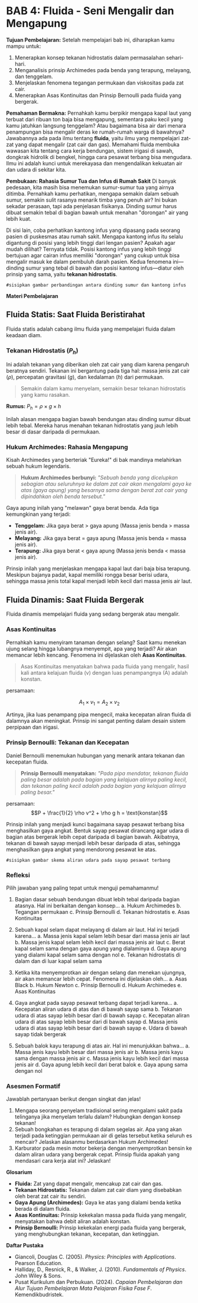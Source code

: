 # BAB 4: Fluida - Seni Mengalir dan Mengapung

**Tujuan Pembelajaran:**
Setelah mempelajari bab ini, diharapkan kamu mampu untuk:

1. Menerapkan konsep tekanan hidrostatis dalam permasalahan sehari-hari.
2. Menganalisis prinsip Archimedes pada benda yang terapung, melayang, dan tenggelam.
3. Menjelaskan fenomena tegangan permukaan dan viskositas pada zat cair.
4. Menerapkan Asas Kontinuitas dan Prinsip Bernoulli pada fluida yang bergerak.

**Pemahaman Bermakna:**
Pernahkah kamu berpikir mengapa kapal laut yang terbuat dari ribuan ton baja bisa mengapung, sementara paku kecil yang kamu jatuhkan langsung tenggelam? Atau bagaimana bisa air dari menara penampungan bisa mengalir deras ke rumah-rumah warga di bawahnya? Jawabannya ada pada ilmu tentang **fluida**, yaitu ilmu yang mempelajari zat-zat yang dapat mengalir (zat cair dan gas). Memahami fluida membuka wawasan kita tentang cara kerja bendungan, sistem irigasi di sawah, dongkrak hidrolik di bengkel, hingga cara pesawat terbang bisa mengudara. Ilmu ini adalah kunci untuk merekayasa dan mengendalikan kekuatan air dan udara di sekitar kita.

**Pembukaan: Rahasia Sumur Tua dan Infus di Rumah Sakit**
Di banyak pedesaan, kita masih bisa menemukan sumur-sumur tua yang airnya ditimba. Pernahkah kamu perhatikan, mengapa semakin dalam sebuah sumur, semakin sulit rasanya menarik timba yang penuh air? Ini bukan sekadar perasaan, tapi ada penjelasan fisikanya. Dinding sumur harus dibuat semakin tebal di bagian bawah untuk menahan "dorongan" air yang lebih kuat.

Di sisi lain, coba perhatikan kantong infus yang dipasang pada seorang pasien di puskesmas atau rumah sakit. Mengapa kantong infus itu selalu digantung di posisi yang lebih tinggi dari lengan pasien? Apakah agar mudah dilihat? Ternyata tidak. Posisi kantong infus yang lebih tinggi bertujuan agar cairan infus memiliki "dorongan" yang cukup untuk bisa mengalir masuk ke dalam pembuluh darah pasien. Kedua fenomena ini—dinding sumur yang tebal di bawah dan posisi kantong infus—diatur oleh prinsip yang sama, yaitu **tekanan hidrostatis**.

`#sisipkan gambar perbandingan antara dinding sumur dan kantong infus`

**Materi Pembelajaran**  

## Fluida Statis: Saat Fluida Beristirahat

Fluida statis adalah cabang ilmu fluida yang mempelajari fluida dalam keadaan diam.

### Tekanan Hidrostatis ($P_h$)

Ini adalah tekanan yang diberikan oleh zat cair yang diam karena pengaruh beratnya sendiri. Tekanan ini bergantung pada tiga hal: massa jenis zat cair ($\rho$), percepatan gravitasi ($g$), dan kedalaman ($h$) dari permukaan.

> Semakin dalam kamu menyelam, semakin besar tekanan hidrostatis yang kamu rasakan.

**Rumus:**
$P_h = \rho \times g \times h$

Inilah alasan mengapa bagian bawah bendungan atau dinding sumur dibuat lebih tebal. Mereka harus menahan tekanan hidrostatis yang jauh lebih besar di dasar daripada di permukaan.

### Hukum Archimedes: Rahasia Mengapung

Kisah Archimedes yang berteriak "Eureka!" di bak mandinya melahirkan sebuah hukum legendaris.

> **Hukum Archimedes berbunyi:** *"Sebuah benda yang dicelupkan sebagian atau seluruhnya ke dalam zat cair akan mengalami gaya ke atas (gaya apung) yang besarnya sama dengan berat zat cair yang dipindahkan oleh benda tersebut."*

Gaya apung inilah yang "melawan" gaya berat benda. Ada tiga kemungkinan yang terjadi:

* **Tenggelam:** Jika gaya berat > gaya apung (Massa jenis benda > massa jenis air).
* **Melayang:** Jika gaya berat = gaya apung (Massa jenis benda = massa jenis air).
* **Terapung:** Jika gaya berat < gaya apung (Massa jenis benda < massa jenis air).

Prinsip inilah yang menjelaskan mengapa kapal laut dari baja bisa terapung. Meskipun bajanya padat, kapal memiliki rongga besar berisi udara, sehingga massa jenis total kapal menjadi lebih kecil dari massa jenis air laut.

## Fluida Dinamis: Saat Fluida Bergerak

Fluida dinamis mempelajari fluida yang sedang bergerak atau mengalir.

### Asas Kontinuitas

Pernahkah kamu menyiram tanaman dengan selang? Saat kamu menekan ujung selang hingga lubangnya menyempit, apa yang terjadi? Air akan memancar lebih kencang. Fenomena ini dijelaskan oleh **Asas Kontinuitas**.

> Asas Kontinuitas menyatakan bahwa pada fluida yang mengalir, hasil kali antara kelajuan fluida (v) dengan luas penampangnya (A) adalah konstan.

persamaan:

$$A_1 \times v_1 = A_2 \times v_2$$

Artinya, jika luas penampang pipa mengecil, maka kecepatan aliran fluida di dalamnya akan meningkat. Prinsip ini sangat penting dalam desain sistem perpipaan dan irigasi.

### Prinsip Bernoulli: Tekanan dan Kecepatan

Daniel Bernoulli menemukan hubungan yang menarik antara tekanan dan kecepatan fluida.

> **Prinsip Bernoulli menyatakan:** *"Pada pipa mendatar, tekanan fluida paling besar adalah pada bagian yang kelajuan alirnya paling kecil, dan tekanan paling kecil adalah pada bagian yang kelajuan alirnya paling besar."*
>
persamaan:$$P + \frac{1}{2} \rho v^2 + \rho g h = \text{konstan}$$

Prinsip inilah yang menjadi kunci bagaimana sayap pesawat terbang bisa menghasilkan gaya angkat. Bentuk sayap pesawat dirancang agar udara di bagian atas bergerak lebih cepat daripada di bagian bawah. Akibatnya, tekanan di bawah sayap menjadi lebih besar daripada di atas, sehingga menghasilkan gaya angkat yang mendorong pesawat ke atas.

`#sisipkan gambar skema aliran udara pada sayap pesawat terbang`

### **Refleksi**

Pilih jawaban yang paling tepat untuk menguji pemahamanmu!

1. Bagian dasar sebuah bendungan dibuat lebih tebal daripada bagian atasnya. Hal ini berkaitan dengan konsep...
    a. Hukum Archimedes
    b. Tegangan permukaan
    c. Prinsip Bernoulli
    d. Tekanan hidrostatis
    e. Asas Kontinuitas

2. Sebuah kapal selam dapat melayang di dalam air laut. Hal ini terjadi karena...
    a. Massa jenis kapal selam lebih besar dari massa jenis air laut
    b. Massa jenis kapal selam lebih kecil dari massa jenis air laut
    c. Berat kapal selam sama dengan gaya apung yang dialaminya
    d. Gaya apung yang dialami kapal selam sama dengan nol
    e. Tekanan hidrostatis di dalam dan di luar kapal selam sama

3. Ketika kita menyemprotkan air dengan selang dan menekan ujungnya, air akan memancar lebih cepat. Fenomena ini dijelaskan oleh...
    a. Asas Black
    b. Hukum Newton
    c. Prinsip Bernoulli
    d. Hukum Archimedes
    e. Asas Kontinuitas

4. Gaya angkat pada sayap pesawat terbang dapat terjadi karena...
    a. Kecepatan aliran udara di atas dan di bawah sayap sama
    b. Tekanan udara di atas sayap lebih besar dari di bawah sayap
    c. Kecepatan aliran udara di atas sayap lebih besar dari di bawah sayap
    d. Massa jenis udara di atas sayap lebih besar dari di bawah sayap
    e. Udara di bawah sayap tidak bergerak

5. Sebuah balok kayu terapung di atas air. Hal ini menunjukkan bahwa...
    a. Massa jenis kayu lebih besar dari massa jenis air
    b. Massa jenis kayu sama dengan massa jenis air
    c. Massa jenis kayu lebih kecil dari massa jenis air
    d. Gaya apung lebih kecil dari berat balok
    e. Gaya apung sama dengan nol

### **Asesmen Formatif**

Jawablah pertanyaan berikut dengan singkat dan jelas!

1. Mengapa seorang penyelam tradisional sering mengalami sakit pada telinganya jika menyelam terlalu dalam? Hubungkan dengan konsep tekanan!
2. Sebuah bongkahan es terapung di dalam segelas air. Apa yang akan terjadi pada ketinggian permukaan air di gelas tersebut ketika seluruh es mencair? Jelaskan alasanmu berdasarkan Hukum Archimedes!
3. Karburator pada mesin motor bekerja dengan menyemprotkan bensin ke dalam aliran udara yang bergerak cepat. Prinsip fluida apakah yang mendasari cara kerja alat ini? Jelaskan!  

**Glosarium**  

* **Fluida:** Zat yang dapat mengalir, mencakup zat cair dan gas.
* **Tekanan Hidrostatis:** Tekanan dalam zat cair diam yang disebabkan oleh berat zat cair itu sendiri.
* **Gaya Apung (Archimedes):** Gaya ke atas yang dialami benda ketika berada di dalam fluida.
* **Asas Kontinuitas:** Prinsip kekekalan massa pada fluida yang mengalir, menyatakan bahwa debit aliran adalah konstan.
* **Prinsip Bernoulli:** Prinsip kekekalan energi pada fluida yang bergerak, yang menghubungkan tekanan, kecepatan, dan ketinggian.

**Daftar Pustaka**  

* Giancoli, Douglas C. (2005). *Physics: Principles with Applications*. Pearson Education.
* Halliday, D., Resnick, R., & Walker, J. (2010). *Fundamentals of Physics*. John Wiley & Sons.
* Pusat Kurikulum dan Perbukuan. (2024). *Capaian Pembelajaran dan Alur Tujuan Pembelajaran Mata Pelajaran Fisika Fase F*. Kemendikbudristek.

